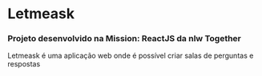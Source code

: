# Letmeask
### Projeto desenvolvido na Mission: ReactJS da nlw Together

Letmeask é uma aplicação web onde é possível criar salas de perguntas e respostas


